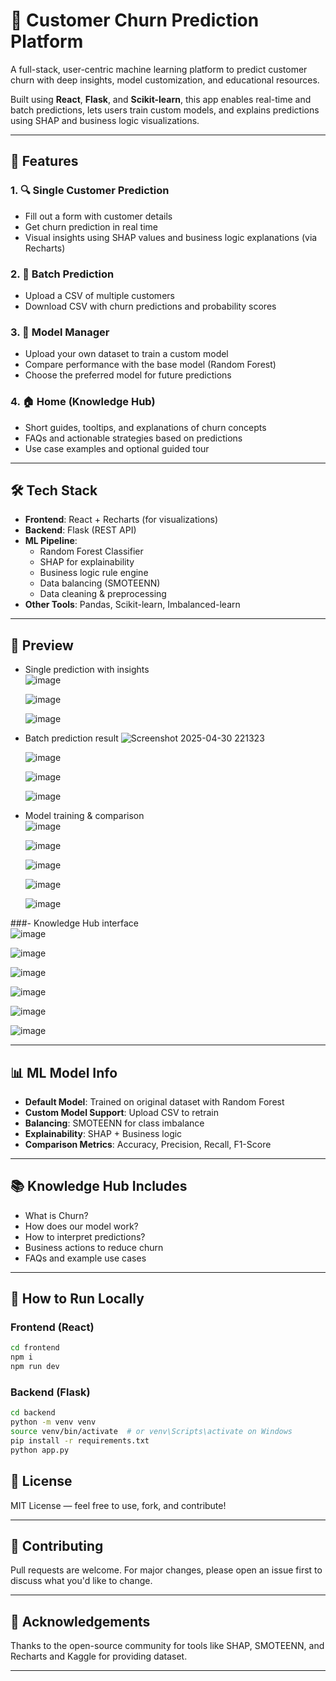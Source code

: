 # 🧠 Customer Churn Prediction Platform

A full-stack, user-centric machine learning platform to predict customer churn with deep insights, model customization, and educational resources.

Built using **React**, **Flask**, and **Scikit-learn**, this app enables real-time and batch predictions, lets users train custom models, and explains predictions using SHAP and business logic visualizations.

---

## 🚀 Features

### 1. 🔍 Single Customer Prediction
- Fill out a form with customer details
- Get churn prediction in real time
- Visual insights using SHAP values and business logic explanations (via Recharts)

### 2. 📂 Batch Prediction
- Upload a CSV of multiple customers
- Download CSV with churn predictions and probability scores

### 3. 🧠 Model Manager
- Upload your own dataset to train a custom model
- Compare performance with the base model (Random Forest)
- Choose the preferred model for future predictions

### 4. 🏠 Home (Knowledge Hub)
- Short guides, tooltips, and explanations of churn concepts
- FAQs and actionable strategies based on predictions
- Use case examples and optional guided tour

---

## 🛠️ Tech Stack

- **Frontend**: React + Recharts (for visualizations)
- **Backend**: Flask (REST API)
- **ML Pipeline**: 
  - Random Forest Classifier
  - SHAP for explainability
  - Business logic rule engine
  - Data balancing (SMOTEENN)
  - Data cleaning & preprocessing
- **Other Tools**: Pandas, Scikit-learn, Imbalanced-learn

---

## 📸 Preview


- Single prediction with insights  
  ![image](https://github.com/user-attachments/assets/4a3e6b0c-109a-4080-8acf-8ea737d2eac0)

  ![image](https://github.com/user-attachments/assets/a14ba4ce-b9b3-400b-bb57-f46e4cec0ac5)

  ![image](https://github.com/user-attachments/assets/01b69f5a-385d-4dea-9220-cb2dfd728b70)



- Batch prediction result
  ![Screenshot 2025-04-30 221323](https://github.com/user-attachments/assets/131f1ae6-37ec-4992-98a2-354569a461db)
  
  ![image](https://github.com/user-attachments/assets/f324dc43-be54-4fce-80e1-992739168534)

  ![image](https://github.com/user-attachments/assets/8807fd86-6e0b-4bfa-8eea-a5248757979a)

  ![image](https://github.com/user-attachments/assets/9a8cc666-b3ed-434a-986f-febe56dced17)



- Model training & comparison  
  ![image](https://github.com/user-attachments/assets/5e7d5db1-670f-4406-b301-3184c098e706)

  ![image](https://github.com/user-attachments/assets/19d913b7-b2ae-4e99-b7a7-859e7622cc0f)

  ![image](https://github.com/user-attachments/assets/ca2c34b0-22b5-455e-a0c8-902333a2e93d)

  ![image](https://github.com/user-attachments/assets/93925a4f-e65e-4926-91a1-737675a867f9)

  ![image](https://github.com/user-attachments/assets/38cd58e2-34b4-49d3-a452-fc87c81ffa72)






###- Knowledge Hub interface  
  ![image](https://github.com/user-attachments/assets/d2ead0e0-b0af-4952-8626-1ffcc20c7aa9)

  ![image](https://github.com/user-attachments/assets/9694e7f9-22dd-457e-8d1d-7465f79f8a77)

  ![image](https://github.com/user-attachments/assets/77056e8a-dd76-48ef-8f92-ad73ed114dbf)

  ![image](https://github.com/user-attachments/assets/e056c349-4b4a-451e-a6e0-482f8116a351)

  ![image](https://github.com/user-attachments/assets/d270b5e1-7020-4fc7-92cd-269bc5d0191f)

  ![image](https://github.com/user-attachments/assets/250c294a-5c87-496a-b6ce-886611bddbce)



---

## 📊 ML Model Info

- **Default Model**: Trained on original dataset with Random Forest
- **Custom Model Support**: Upload CSV to retrain
- **Balancing**: SMOTEENN for class imbalance
- **Explainability**: SHAP + Business logic
- **Comparison Metrics**: Accuracy, Precision, Recall, F1-Score

---

## 📚 Knowledge Hub Includes

- What is Churn?
- How does our model work?
- How to interpret predictions?
- Business actions to reduce churn
- FAQs and example use cases

---

## 🧪 How to Run Locally

### Frontend (React)
```bash
cd frontend
npm i
npm run dev
```
### Backend (Flask)
```bash
cd backend
python -m venv venv
source venv/bin/activate  # or venv\Scripts\activate on Windows
pip install -r requirements.txt
python app.py
```
## 📄 License

MIT License — feel free to use, fork, and contribute!

---

## 🤝 Contributing

Pull requests are welcome. For major changes, please open an issue first to discuss what you'd like to change.

---

## 🙌 Acknowledgements

Thanks to the open-source community for tools like SHAP, SMOTEENN, and Recharts and Kaggle for providing dataset.


---



